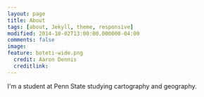 ```yaml
---
layout: page
title: About
tags: [about, Jekyll, theme, responsive]
modified: 2014-10-02T13:00:00.000000-04:00
comments: false
image:
feature: boteti-wide.png
  credit: Aaron Dennis
  creditlink: 
---
```


I'm a student at Penn State studying cartography and geography.
